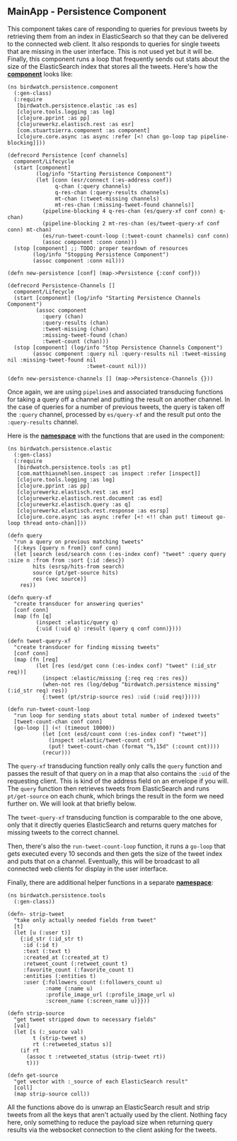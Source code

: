 ## MainApp - Persistence Component

This component takes care of responding to queries for previous tweets by retrieving them from an index in ElasticSearch so that they can be delivered to the connected web client. It also responds to queries for single tweets that are missing in the user interface. This is not used yet but it will be. Finally, this component runs a loop that frequently sends out stats about the size of the ElasticSearch index that stores all the tweets. Here's how the **[component](https://github.com/matthiasn/BirdWatch/blob/d104db4a7ac7a745593e34398751f81a50d167d0/Clojure-Websockets/MainApp/src/clj/birdwatch/persistence/component.clj)** looks like:

~~~
(ns birdwatch.persistence.component
  (:gen-class)
  (:require
   [birdwatch.persistence.elastic :as es]
   [clojure.tools.logging :as log]
   [clojure.pprint :as pp]
   [clojurewerkz.elastisch.rest :as esr]
   [com.stuartsierra.component :as component]
   [clojure.core.async :as async :refer [<! chan go-loop tap pipeline-blocking]]))

(defrecord Persistence [conf channels]
  component/Lifecycle
  (start [component]
         (log/info "Starting Persistence Component")
         (let [conn (esr/connect (:es-address conf))
               q-chan (:query channels)
               q-res-chan (:query-results channels)
               mt-chan (:tweet-missing channels)
               mt-res-chan (:missing-tweet-found channels)]
           (pipeline-blocking 4 q-res-chan (es/query-xf conf conn) q-chan)
           (pipeline-blocking 2 mt-res-chan (es/tweet-query-xf conf conn) mt-chan)
           (es/run-tweet-count-loop (:tweet-count channels) conf conn)
           (assoc component :conn conn)))
  (stop [component] ;; TODO: proper teardown of resources
        (log/info "Stopping Persistence Component")
        (assoc component :conn nil)))

(defn new-persistence [conf] (map->Persistence {:conf conf}))

(defrecord Persistence-Channels []
  component/Lifecycle
  (start [component] (log/info "Starting Persistence Channels Component")
         (assoc component
           :query (chan)
           :query-results (chan)
           :tweet-missing (chan)
           :missing-tweet-found (chan)
           :tweet-count (chan)))
  (stop [component] (log/info "Stop Persistence Channels Component")
        (assoc component :query nil :query-results nil :tweet-missing nil :missing-tweet-found nil
                         :tweet-count nil)))

(defn new-persistence-channels [] (map->Persistence-Channels {}))
~~~

Once again, we are using ````pipeline````s and associated transducing functions for taking a query off a channel and putting the result on another channel. In the case of queries for a number of previous tweets, the query is taken off the ````:query```` channel, processed by ````es/query-xf```` and the result put onto the ````:query-results```` channel.

Here is the **[namespace](https://github.com/matthiasn/BirdWatch/blob/3c793a8ded198ba9aa2360f1efb538dd548383b2/Clojure-Websockets/MainApp/src/clj/birdwatch/persistence/elastic.clj)** with the functions that are used in the component:

~~~
(ns birdwatch.persistence.elastic
  (:gen-class)
  (:require
   [birdwatch.persistence.tools :as pt]
   [com.matthiasnehlsen.inspect :as inspect :refer [inspect]]
   [clojure.tools.logging :as log]
   [clojure.pprint :as pp]
   [clojurewerkz.elastisch.rest :as esr]
   [clojurewerkz.elastisch.rest.document :as esd]
   [clojurewerkz.elastisch.query :as q]
   [clojurewerkz.elastisch.rest.response :as esrsp]
   [clojure.core.async :as async :refer [<! <!! chan put! timeout go-loop thread onto-chan]]))

(defn query
  "run a query on previous matching tweets"
  [{:keys [query n from]} conf conn]
  (let [search (esd/search conn (:es-index conf) "tweet" :query query :size n :from from :sort {:id :desc})
        hits (esrsp/hits-from search)
        source (pt/get-source hits)
        res (vec source)]
    res))

(defn query-xf
  "create transducer for answering queries"
  [conf conn]
  (map (fn [q]
         (inspect :elastic/query q)
         {:uid (:uid q) :result (query q conf conn)})))

(defn tweet-query-xf
  "create transducer for finding missing tweets"
  [conf conn]
  (map (fn [req]
         (let [res (esd/get conn (:es-index conf) "tweet" (:id_str req))]
           (inspect :elastic/missing {:req req :res res})
           (when-not res (log/debug "birdwatch.persistence missing" (:id_str req) res))
           {:tweet (pt/strip-source res) :uid (:uid req)}))))

(defn run-tweet-count-loop
  "run loop for sending stats about total number of indexed tweets"
  [tweet-count-chan conf conn]
  (go-loop [] (<! (timeout 10000))
           (let [cnt (esd/count conn (:es-index conf) "tweet")]
             (inspect :elastic/tweet-count cnt)
             (put! tweet-count-chan (format "%,15d" (:count cnt))))
           (recur)))
~~~

The ````query-xf```` transducing function really only calls the ````query```` function and passes the result of that query on in a map that also contains the ````:uid```` of the requesting client. This is kind of the address field on an envelope if you will. The ````query```` function then retrieves tweets from ElasticSearch and runs ````pt/get-source```` on each chunk, which brings the result in the form we need further on. We will look at that briefly below.

The ````tweet-query-xf```` transducing function is comparable to the one above, only that it directly queries ElasticSearch and returns query matches for missing tweets to the correct channel.

Then, there's also the ````run-tweet-count-loop```` function, it runs a ````go-loop```` that gets executed every 10 seconds and then gets the size of the tweet index and puts that on a channel. Eventually, this will be broadcast to all connected web clients for display in the user interface.


Finally, there are additional helper functions in a separate **[namespace](https://github.com/matthiasn/BirdWatch/blob/d104db4a7ac7a745593e34398751f81a50d167d0/Clojure-Websockets/MainApp/src/clj/birdwatch/persistence/tools.clj)**:

~~~
(ns birdwatch.persistence.tools
  (:gen-class))

(defn- strip-tweet
  "take only actually needed fields from tweet"
  [t]
  (let [u (:user t)]
    {:id_str (:id_str t)
     :id (:id t)
     :text (:text t)
     :created_at (:created_at t)
     :retweet_count (:retweet_count t)
     :favorite_count (:favorite_count t)
     :entities (:entities t)
     :user {:followers_count (:followers_count u)
            :name (:name u)
            :profile_image_url (:profile_image_url u)
            :screen_name (:screen_name u)}}))

(defn strip-source
  "get tweet stripped down to necessary fields"
  [val]
  (let [s (:_source val)
        t (strip-tweet s)
        rt (:retweeted_status s)]
    (if rt
      (assoc t :retweeted_status (strip-tweet rt))
      t)))

(defn get-source
  "get vector with :_source of each ElasticSearch result"
  [coll]
  (map strip-source coll))
~~~

All the functions above do is unwrap an ElasticSearch result and strip tweets from all the keys that aren't actually used by the client. Nothing facy here, only something to reduce the payload size when returning query results via the websocket connection to the client asking for the tweets.
